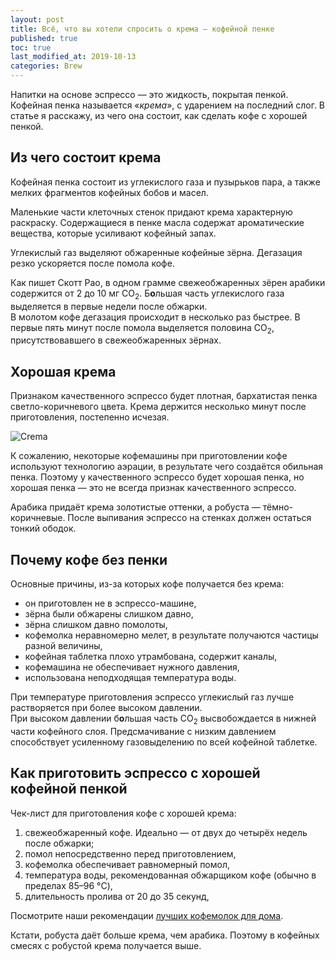 ```yaml
---
layout: post
title: Всё, что вы хотели спросить о крема — кофейной пенке
published: true
toc: true
last_modified_at: 2019-10-13
categories: Brew
---
```


Напитки на основе эспрессо — это жидкость, покрытая пенкой. Кофейная пенка называется «*крема*», с ударением на последний слог.
В статье я расскажу, из чего она состоит, как сделать кофе с хорошей пенкой.

## Из чего состоит крема
Кофейная пенка состоит из углекислого газа и пузырьков пара, а также мелких фрагментов кофейных бобов и масел.

Маленькие части клеточных стенок придают крема характерную раскраску. 
Содержащиеся в пенке масла содержат ароматические вещества, которые усиливают кофейный запах.

Углекислый газ выделяют обжаренные кофейные зёрна. Дегазация резко ускоряется после помола кофе.

<div class="content-box-grey"> 
Как пишет Скотт Рао, в одном грамме свежеобжаренных зёрен арабики содержится от 2 до 10 мг CO<sub>2</sub>.
Б<strong>о</strong>льшая часть углекислого газа выделяется в первые недели после обжарки.
<br />
В молотом кофе дегазация происходит  в несколько раз быстрее. В первые пять минут после помола выделяется половина CO<sub>2</sub>, присутствовавшего в свежеобжаренных зёрнах.
</div>

## Хорошая крема
Признаком качественного эспрессо будет плотная, бархатистая пенка светло-коричневого цвета. Крема держится несколько минут после приготовления, постепенно исчезая.

![Crema](../../../images/crema.jpg)

К сожалению, некоторые кофемашины при приготовлении кофе используют технологию аэрации, в результате чего создаётся обильная пенка. 
Поэтому у качественного эспрессо будет хорошая пенка, но хорошая пенка — это не всегда признак качественного эспрессо.

Арабика придаёт крема золотистые оттенки, а робуста — тёмно-коричневые. После выпивания эспрессо на стенках должен остаться тонкий ободок.

## Почему кофе без пенки
Основные причины, из-за которых кофе получается без крема:
- он приготовлен не в эспрессо-машине,
- зёрна были обжарены слишком давно,
- зёрна слишком давно помолоты,
- кофемолка неравномерно мелет, в результате получаются частицы разной величины,
- кофейная таблетка плохо утрамбована, содержит каналы,
- кофемашина не обеспечивает нужного давления,
- использована неподходящая температура воды.

<div class="content-box-grey"> 
При температуре приготовления эспрессо углекислый газ лучше растворяется при более высоком давлении.
<br />
При высоком давлении б<strong>о</strong>льшая часть CO<sub>2</sub> высвобождается в нижней части кофейного слоя. 
Предсмачивание с низким давлением способствует  усиленному газовыделению по всей кофейной таблетке.
</div>

## Как приготовить эспрессо с хорошей кофейной пенкой

Чек-лист для приготовления кофе с хорошей крема:
1. свежеобжаренный кофе. Идеально — от двух до четырёх недель после обжарки;
1. помол непосредственно перед приготовлением,
1. кофемолка обеспечивает равномерный помол,
1. температура воды, рекомендованная обжарщиком кофе (обычно в пределах 85–96 °C),
1. длительность пролива от 20 до 35 секунд,

<div class="content-box-green"> 
Посмотрите наши рекомендации <a href="{{ site.url }}/hardware/Luchshaya-kofemolka-dlya-doma.html">лучших кофемолок для дома</a>.
</div>

Кстати, робуста даёт больше крема, чем арабика. Поэтому в кофейных смесях с робустой крема получается выше.